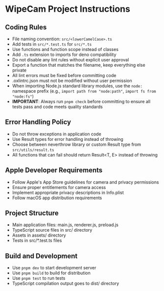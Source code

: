# WipeCam Project Instructions

## Coding Rules
- File naming convention: `src/<lowerCamelCase>.ts`
- Add tests in `src/*.test.ts` for `src/*.ts`
- Use functions and function scope instead of classes
- Add `.ts` extension to imports for deno compatibility
- Do not disable any lint rules without explicit user approval
- Export a function that matches the filename, keep everything else private
- All lint errors must be fixed before committing code
- .oxlintrc.json must not be modified without user permission
- When importing Node.js standard library modules, use the `node:` namespace prefix (e.g., `import path from "node:path"`, `import fs from "node:fs"`)
- **IMPORTANT**: Always run `pnpm check` before committing to ensure all tests pass and code meets quality standards

## Error Handling Policy
- Do not throw exceptions in application code
- Use Result types for error handling instead of throwing
- Choose between neverthrow library or custom Result type from `src/utils/result.ts`
- All functions that can fail should return Result<T, E> instead of throwing

## Apple Developer Requirements
- Follow Apple's App Store guidelines for camera and privacy permissions
- Ensure proper entitlements for camera access
- Implement appropriate privacy descriptions in Info.plist
- Follow macOS app distribution requirements

## Project Structure
- Main application files: main.js, renderer.js, preload.js
- TypeScript source files in src/ directory
- Assets in assets/ directory
- Tests in src/*.test.ts files

## Build and Development
- Use `pnpm dev` to start development server
- Use `pnpm build` to build for distribution
- Use `pnpm test` to run tests
- TypeScript compilation output goes to dist/ directory 